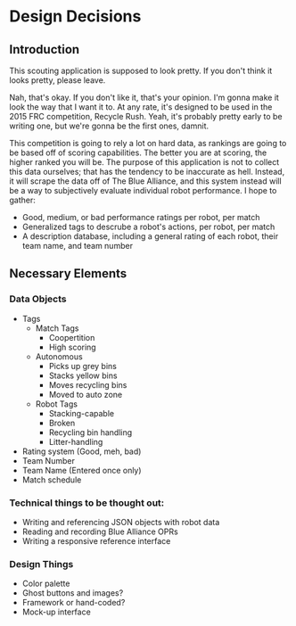 Design Decisions
====================

Introduction
---------------------

This scouting application is supposed to look pretty. If you don't think it looks pretty, please leave.

Nah, that's okay. If you don't like it, that's your opinion. I'm gonna make it look the way that I want it to. At any rate, it's designed to be used in the 2015 FRC competition, Recycle Rush. Yeah, it's probably pretty early to be writing one, but we're gonna be the first ones, damnit.

This competition is going to rely a lot on hard data, as rankings are going to be based off of scoring capabilities. The better you are at scoring, the higher ranked you will be. The purpose of this application is not to collect this data ourselves; that has the tendency to be inaccurate as hell. Instead, it will scrape the data off of The Blue Alliance, and this system instead will be a way to subjectively evaluate individual robot performance. I hope to gather:

+   Good, medium, or bad performance ratings per robot, per match
+   Generalized tags to descrube a robot's actions, per robot, per match
+   A description database, including a general rating of each robot, their team name, and team number

Necessary Elements
---------------------

### Data Objects

+   Tags
	+   Match Tags
		+   Coopertition
		+   High scoring
    +   Autonomous
        +   Picks up grey bins
        +   Stacks yellow bins
        +   Moves recycling bins
        +   Moved to auto zone
	+   Robot Tags
		+   Stacking-capable
		+   Broken
		+   Recycling bin handling
		+   Litter-handling
+   Rating system (Good, meh, bad)
+   Team Number
+   Team Name (Entered once only)
+   Match schedule


### Technical things to be thought out:

+   Writing and referencing JSON objects with robot data
+   Reading and recording Blue Alliance OPRs
+   Writing a responsive reference interface

### Design Things

+   Color palette
+   Ghost buttons and images?
+   Framework or hand-coded?
+   Mock-up interface